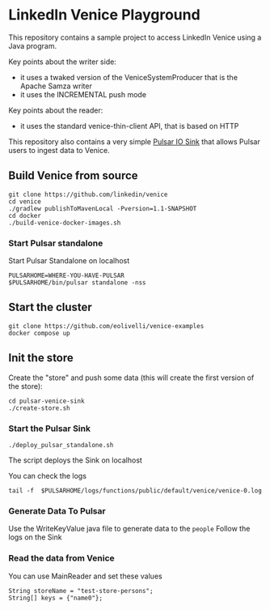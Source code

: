 # LinkedIn Venice Playground

This repository contains a sample project to access LinkedIn Venice using a Java program.

Key points about the writer side:
- it uses a twaked version of the VeniceSystemProducer that is the Apache Samza writer
- it uses the INCREMENTAL push mode

Key points about the reader:
- it uses the standard venice-thin-client API, that is based on HTTP

This repository also contains a very simple [Pulsar IO Sink](pulsar-venice-sink) that allows Pulsar users to ingest data to Venice.

## Build Venice from source

```
git clone https://github.com/linkedin/venice
cd venice
./gradlew publishToMavenLocal -Pversion=1.1-SNAPSHOT
cd docker
./build-venice-docker-images.sh
```


### Start Pulsar standalone

Start Pulsar Standalone on localhost

```
PULSARHOME=WHERE-YOU-HAVE-PULSAR
$PULSARHOME/bin/pulsar standalone -nss
```

## Start the cluster

```
git clone https://github.com/eolivelli/venice-examples
docker compose up
```

## Init the store

Create the "store" and push some data (this will create the first version of the store):

```
cd pulsar-venice-sink
./create-store.sh

```

### Start the Pulsar Sink

```
./deploy_pulsar_standalone.sh
```

The script deploys the Sink on localhost

You can check the logs

```
tail -f  $PULSARHOME/logs/functions/public/default/venice/venice-0.log 
```

### Generate Data To Pulsar

Use the WriteKeyValue java file to generate data to the `people`
Follow the logs on the Sink

### Read the data from Venice

You can use MainReader and set these values

```
String storeName = "test-store-persons";
String[] keys = {"name0"};
```




